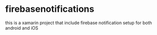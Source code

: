 # firebasenotifications
this is a xamarin project that include firebase notification setup for both android and iOS
